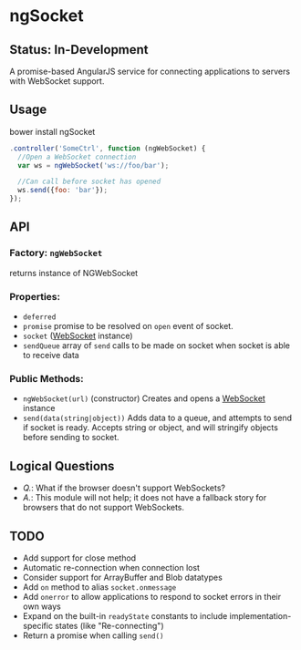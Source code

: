 # ngSocket

## Status: In-Development

A promise-based AngularJS service for connecting applications to servers with WebSocket support.

## Usage

bower install ngSocket

```javascript
.controller('SomeCtrl', function (ngWebSocket) {
  //Open a WebSocket connection
  var ws = ngWebSocket('ws://foo/bar');

  //Can call before socket has opened
  ws.send({foo: 'bar'});
});
```

## API

### Factory: `ngWebSocket`

returns instance of NGWebSocket

### Properties:

 * `deferred`
 * `promise` promise to be resolved on `open` event of socket.
 * `socket` ([WebSocket](https://developer.mozilla.org/en-US/docs/Web/API/WebSocket) instance)
 * `sendQueue` array of `send` calls to be made on socket when socket is able to receive data


### Public Methods:

 * `ngWebSocket(url)` (constructor) Creates and opens a [WebSocket](https://developer.mozilla.org/en-US/docs/Web/API/WebSocket) instance
 * `send(data(string|object))` Adds data to a queue, and attempts to send if socket is ready. Accepts string or object, and will stringify objects before sending to socket.


## Logical Questions

 * *Q.*: What if the browser doesn't support WebSockets?
 * *A.*: This module will not help; it does not have a fallback story for browsers that do not support WebSockets.

## TODO

 * Add support for close method
 * Automatic re-connection when connection lost
 * Consider support for ArrayBuffer and Blob datatypes
 * Add `on` method to alias `socket.onmessage`
 * Add `onerror` to allow applications to respond to socket errors in their own ways
 * Expand on the built-in `readyState` constants to include implementation-specific states (like "Re-connecting")
 * Return a promise when calling `send()`
